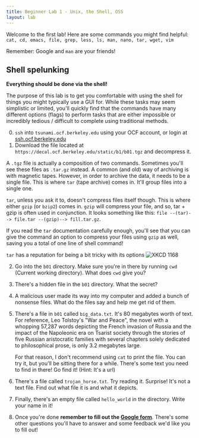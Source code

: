 ```yaml
---
title: Beginner Lab 1 - Unix, the Shell, OSS
layout: lab
---
```


Welcome to the first lab! Here are some commands you might find helpful:
`cat, cd, emacs, file, grep, less, ls, man, nano, tar, wget, vim`

Remember: Google and `man` are your friends!

## Shell spelunking
**Everything should be done via the shell!**

The purpose of this lab is to get you comfortable with using the shell for
things you might typically use a GUI for. While these tasks may seem simplistic
or limited, you'll quickly find that the commands have many different options
(flags) to perform tasks that are either impossible or incredibly tedious /
difficult to complete using traditional methods.

0. `ssh` into `tsunami.ocf.berkeley.edu` using your OCF account, or login at
   [ssh.ocf.berkeley.edu](https://ssh.ocf.berkeley.edu)
1.  Download the file located at
    `https://decal.ocf.berkeley.edu/static/b1/b01.tgz` and decompress it.

   A `.tgz` file is actually a composition of two commands. Sometimes you'll
   see these files as `.tar.gz` instead. A common (and old) way of archiving is
   with magnetic tapes. However, in order to archive the data, it needs to be a
   single file. This is where `tar` (tape archive) comes in. It'll group files
   into a single one.

   `tar`, unless you ask it to, doesn't compress files itself though. This is
   where either `gzip` (or `bzip2`) comes in. `gzip` will compress your file,
   and so, tar + gzip is often used in conjunction. It looks something like
   this: `file --(tar)--> file.tar --(gzip)--> fill.tar.gz`.

   If you read the `tar` documentation carefully enough, you'll see that you
   can give the command an option to compress your files using `gzip` as well,
   saving you a total of one line of shell command!

   `tar` has a reputation for being a bit tricky with its options
   ![XKCD 1168](https://imgs.xkcd.com/comics/tar.png)

2. Go into the `b01` directory. Make sure you're in there by running `cwd`
   (Current working directory). What does `cwd` give you?

3. There's a hidden file in the `b01` directory. What the secret?

4. A malicious user made its way into my computer and added a bunch of nonsense
   files. What do the files say and help me get rid of them.

5. There's a file in `b01` called `big_data.txt`. It's 80 megabytes worth of
   text.  For reference, Leo Tolstoy's "War and Peace", the novel with a
   whopping 57,287 words depicting the French invasion of Russia and the impact
   of the Napoleonic era on Tsarist society through the stories of five Russian
   aristocratic families with several chapters solely dedicated to
   philosophical prose, is only 3.2 megabytes large.
    
   For that reason, I don't recommend using `cat` to print the file. You can
   try it, but you'll be sitting there for a while. There's some text you need
   to find in there! Go find it! (Hint: It's a url)

6. There's a file called `trojan_horse.txt`. Try reading it. Surprise! It's not
   a text file.  Find out what file it is and what it depicts.

7. Finally, there's an empty file called `hello_world` in the directory. Write
   your name in it!

8. Once you're done **remember to fill out the [Google
   form](https://goo.gl/forms/H7odCjvpDYslkvSb2)**. There's some other questions
   you'll have to answer and some feedback we'd like you to fill out!

